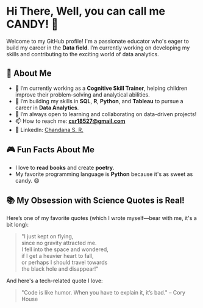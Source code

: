 # Hi There, Well, you can call me CANDY! 🍬

Welcome to my GitHub profile! I'm a passionate educator who's eager to build my career in the **Data field**. I’m currently working on developing my skills and contributing to the exciting world of data analytics.

## 🚀 About Me
- 🔭 I’m currently working as a **Cognitive Skill Trainer**, helping children improve their problem-solving and analytical abilities.
- 🌱 I’m building my skills in **SQL**, **R**, **Python**, and **Tableau** to pursue a career in **Data Analytics**.
- 💬 I’m always open to learning and collaborating on data-driven projects!
- 📫 How to reach me: **csr18527@gmail.com**
- 💼 LinkedIn: [Chandana S. R.](https://www.linkedin.com/in/chandana-s-r-2767ba235/)

## 🎮 Fun Facts About Me
- I love to **read books** and create **poetry**.
- My favorite programming language is **Python** because it's as sweet as candy. 😄

## 📚 My Obsession with Science Quotes is Real!
Here’s one of my favorite quotes (which I wrote myself—bear with me, it's a bit long):

> "I just kept on flying,  
> since no gravity attracted me.  
> I fell into the space and wondered,  
> if I get a heavier heart to fall,  
> or perhaps I should travel towards  
> the black hole and disappear!"

And here's a tech-related quote I love:

> "Code is like humor. When you have to explain it, it’s bad." – Cory House
